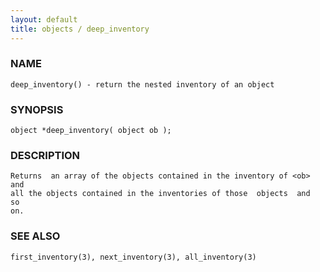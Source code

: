 ```yaml
---
layout: default
title: objects / deep_inventory
---
```


### NAME

    deep_inventory() - return the nested inventory of an object

### SYNOPSIS

    object *deep_inventory( object ob );

### DESCRIPTION

    Returns  an array of the objects contained in the inventory of <ob> and
    all the objects contained in the inventories of those  objects  and  so
    on.

### SEE ALSO

    first_inventory(3), next_inventory(3), all_inventory(3)
